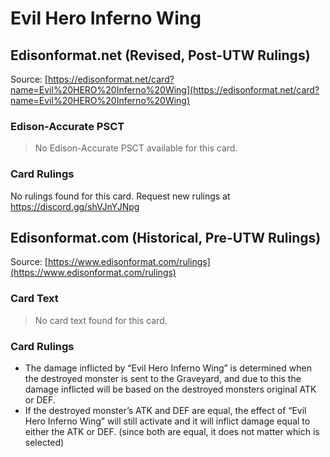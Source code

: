 # Evil Hero Inferno Wing

## Edisonformat.net (Revised, Post-UTW Rulings)

Source: [https://edisonformat.net/card?name=Evil%20HERO%20Inferno%20Wing](https://edisonformat.net/card?name=Evil%20HERO%20Inferno%20Wing)

### Edison-Accurate PSCT

> No Edison-Accurate PSCT available for this card.

### Card Rulings

No rulings found for this card. Request new rulings at https://discord.gg/shVJnYJNpg


## Edisonformat.com (Historical, Pre-UTW Rulings)

Source: [https://www.edisonformat.com/rulings](https://www.edisonformat.com/rulings)

### Card Text

> No card text found for this card.

### Card Rulings

*   The damage inflicted by “Evil Hero Inferno Wing” is determined when the destroyed monster is sent to the Graveyard, and due to this the damage inflicted will be based on the destroyed monsters original ATK or DEF.
*   If the destroyed monster’s ATK and DEF are equal, the effect of “Evil Hero Inferno Wing” will still activate and it will inflict damage equal to either the ATK or DEF. (since both are equal, it does not matter which is selected)


